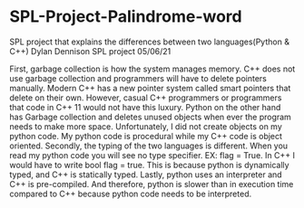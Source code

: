 # SPL-Project-Palindrome-word
 SPL project that explains the differences between two languages(Python & C++)
 Dylan Dennison
 SPL project 
 05/06/21
 
 First, garbage collection is how the system manages memory. C++ does not use garbage collection and programmers will have to delete pointers manually. Modern C++ has a new pointer system called smart pointers that delete on their own. However, casual C++ programmers or programmers that code in C++ 11 would not have this luxury. Python on the other hand has Garbage collection and deletes unused objects when ever the program needs to make more space. Unfortunately, I did not create objects on my python code. My python code is procedural while my C++ code is object oriented. Secondly, the typing of the two languages is different. When you read my python code you will see no type specifier. EX: flag = True. In C++ I would have to write bool flag = true. This is because python is dynamically typed, and C++ is statically typed. Lastly, python uses an interpreter and C++ is pre-compiled. And therefore, python is slower than in execution time compared to C++ because python code needs to be interpreted. 
